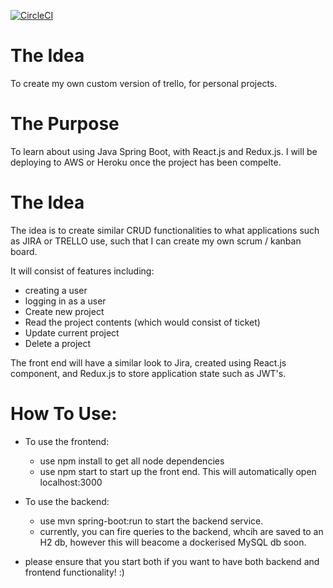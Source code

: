 [![CircleCI](https://circleci.com/gh/{csapty12}/{scrumban-project}.svg?style=svg)](https://circleci.com/gh/{csapty12}/{scrumban-project])

# The Idea
To create my own custom version of trello, for personal projects. 

# The Purpose

To learn about using Java Spring Boot, with React.js and Redux.js.
I will be deploying to AWS or Heroku once the project has been compelte. 

# The Idea

The idea is to create similar CRUD functionalities to what applications such as JIRA or TRELLO use, such that I can create my own scrum / kanban board.

It will consist of features including:

- creating a user
- logging in as a user
- Create new project
- Read the project contents (which would consist of ticket)
- Update current project
- Delete a project

The front end will have a similar look to Jira, created using React.js component, and Redux.js to store application state such as JWT's.

# How To Use:

- To use the frontend:
  - use npm install to get all node dependencies
  - use npm start to start up the front end. This will automatically open localhost:3000
  
- To use the backend:
  - use mvn spring-boot:run to start the backend service. 
  - currently, you can fire queries to the backend, whcih are saved to an H2 db, however this will beacome a dockerised MySQL db soon.
- please ensure that you start both if you want to have both backend and frontend functionality! :)
